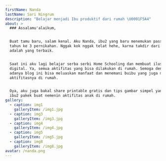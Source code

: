 ```yaml
---
firstName: Nanda
lastName: Sari Ningrum
description: "Belajar menjadi Ibu produktif dari rumah \U0001F5A4"
about: >
  ### Assalamu'alaikum,


  Buat tamu baru, salam kenal. Aku Nanda, ibu2 yang baru menemukan passionnya di
  tahun ke 3 pernikahan. Nggak kok nggak telat hehe, karna takdir dari Allah
  adalah yang terbaik.


  Saat ini aku lagi belajar serba serbi Home Schooling dan membuat ilustrasi
  digital. Ya, semua aktifitas yang bisa dilakukan di rumah. Semoga dengan
  adanya blog ini bisa meluaskan manfaat dan menemani buibu yang juga mayoritas
  aktifitasnya di rumah.


  Oya, aku juga bakal share printable gratis dan tips gambar simpel yang bisa
  ibu2 pakek buat nemenin aktifitas anak di rumah.
gallery:
  - caption: img1
    galleryItem: /img1.jpg
  - caption: img3
    galleryItem: /img3.jpg
  - caption: img4
    galleryItem: /img4.jpg
  - caption: img5
    galleryItem: /img5.jpg
  - caption: img8
    galleryItem: /img8.jpg
avatar: /nanda.png
---
```































